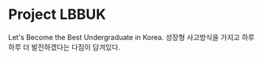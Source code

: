 # Project LBBUK
 Let's Become the Best Undergraduate in Korea.
성장형 사고방식을 가지고 하루 하루 더 발전하겠다는 다짐이 담겨있다.
